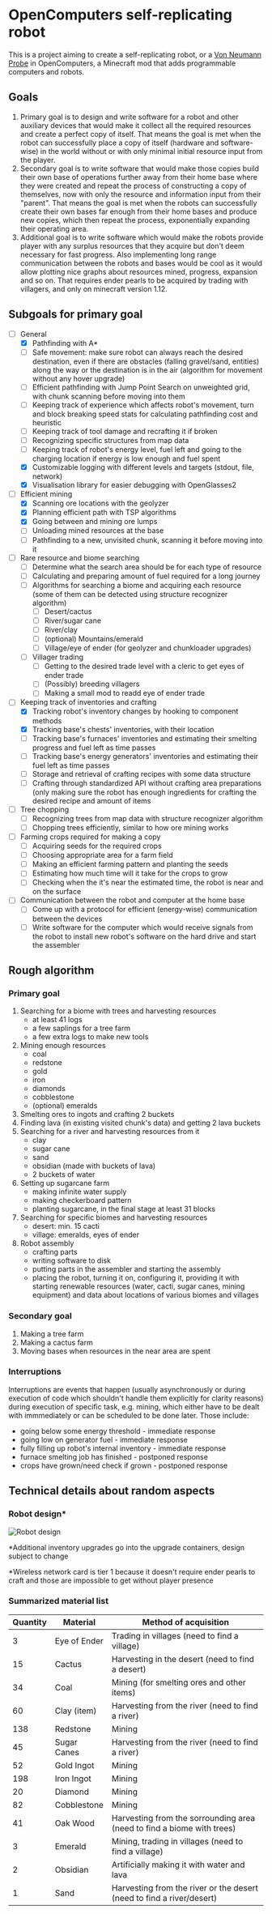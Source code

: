# OpenComputers self-replicating robot
This is a project aiming to create a self-replicating robot, or a [Von Neumann Probe](https://en.wikipedia.org/wiki/Self-replicating_spacecraft) in OpenComputers, a Minecraft mod that adds programmable computers and robots.

## Goals
1. Primary goal is to design and write software for a robot and other auxiliary devices that would make it collect all the required resources and create a perfect copy of itself. That means the goal is met when the robot can successfully place a copy of itself (hardware and software-wise) in the world without or with only minimal initial resource input from the player.
2. Secondary goal is to write software that would make those copies build their own base of operations further away from their home base where they were created and repeat the process of constructing a copy of themselves, now with only the resource and information input from their "parent". That means the goal is met when the robots can successfully create their own bases far enough from their home bases and produce new copies, which then repeat the process, exponentially expanding their operating area.
3. Additional goal is to write software which would make the robots provide player with any surplus resources that they acquire but don't deem necessary for fast progress. Also implementing long range communication between the robots and bases would be cool as it would allow plotting nice graphs about resources mined, progress, expansion and so on. That requires ender pearls to be acquired by trading with villagers, and only on minecraft version 1.12.

## Subgoals for primary goal
- [ ] General
  - [x] Pathfinding with A*
  - [ ] Safe movement: make sure robot can always reach the desired destination, even if there are obstacles (falling gravel/sand, entities) along the way or the destination is in the air (algorithm for movement without any hover upgrade)
  - [ ] Efficient pathfinding with Jump Point Search on unweighted grid, with chunk scanning before moving into them
  - [ ] Keeping track of experience which affects robot's movement, turn and block breaking speed stats for calculating pathfinding cost and heuristic
  - [ ] Keeping track of tool damage and recrafting it if broken
  - [ ] Recognizing specific structures from map data
  - [ ] Keeping track of robot's energy level, fuel left and going to the charging location if energy is low enough and fuel spent
  - [x] Customizable logging with different levels and targets (stdout, file, network)
  - [x] Visualisation library for easier debugging with OpenGlasses2
- [ ] Efficient mining
  - [x] Scanning ore locations with the geolyzer
  - [x] Planning efficient path with TSP algorithms
  - [x] Going between and mining ore lumps
  - [ ] Unloading mined resources at the base
  - [ ] Pathfinding to a new, unvisited chunk, scanning it before moving into it
- [ ] Rare resource and biome searching
  - [ ] Determine what the search area should be for each type of resource
  - [ ] Calculating and preparing amount of fuel required for a long journey
  - [ ] Algorithms for searching a biome and acquiring each resource (some of them can be detected using structure recognizer algorithm)
    - [ ] Desert/cactus
    - [ ] River/sugar cane
    - [ ] River/clay
    - [ ] (optional) Mountains/emerald
    - [ ] Village/eye of ender (for geolyzer and chunkloader upgrades)
  - [ ] Villager trading
    - [ ] Getting to the desired trade level with a cleric to get eyes of ender trade
    - [ ] (Possibly) breeding villagers
    - [ ] Making a small mod to readd eye of ender trade
- [ ] Keeping track of inventories and crafting
  - [x] Tracking robot's inventory changes by hooking to component methods
  - [x] Tracking base's chests' inventories, with their location
  - [ ] Tracking base's furnaces' inventories and estimating their smelting progress and fuel left as time passes
  - [ ] Tracking base's energy generators' inventories and estimating their fuel left as time passes
  - [ ] Storage and retrieval of crafting recipes with some data structure
  - [ ] Crafting through standardized API without crafting area preparations (only making sure the robot has enough ingredients for crafting the desired recipe and amount of items
- [ ] Tree chopping
  - [ ] Recognizing trees from map data with structure recognizer algorithm
  - [ ] Chopping trees efficiently, similar to how ore mining works
- [ ] Farming crops required for making a copy
  - [ ] Acquiring seeds for the required crops
  - [ ] Choosing appropriate area for a farm field
  - [ ] Making an efficient farming pattern and planting the seeds
  - [ ] Estimating how much time will it take for the crops to grow
  - [ ] Checking when the it's near the estimated time, the robot is near and on the surface
- [ ] Communication between the robot and computer at the home base
  - [ ] Come up with a protocol for efficient (energy-wise) communication between the devices
  - [ ] Write software for the computer which would receive signals from the robot to install new robot's software on the hard drive and start the assembler

## Rough algorithm
### Primary goal
1. Searching for a biome with trees and harvesting resources
    - at least 41 logs
    - a few saplings for a tree farm
    - a few extra logs to make new tools
2. Mining enough resources
    - coal
    - redstone
    - gold
    - iron
    - diamonds
    - cobblestone
    - (optional) emeralds
3. Smelting ores to ingots and crafting 2 buckets
4. Finding lava (in existing visited chunk's data) and getting 2 lava buckets
5. Searching for a river and harvesting resources from it
    - clay
    - sugar cane
    - sand
    - obsidian (made with buckets of lava)
    - 2 buckets of water
6. Setting up sugarcane farm
    - making infinite water supply
    - making checkerboard pattern
    - planting sugarcane, in the final stage at least 31 blocks
7. Searching for specific biomes and harvesting resources
    - desert: min. 15 cacti
    - village: emeralds, eyes of ender
8. Robot assembly
    - crafting parts
    - writing software to disk
    - putting parts in the assembler and starting the assembly
    - placing the robot, turning it on, configuring it, providing it with starting renewable resources (water, cacti, sugar canes, mining equipment) and data about locations of various biomes and villages 
### Secondary goal
1. Making a tree farm
2. Making a cactus farm
3. Moving bases when resources in the near area are spent

### Interruptions
Interruptions are events that happen (usually asynchronously or during execution of code which shouldn't handle them explicitly for clarity reasons) during execution of specific task, e.g. mining, which either have to be dealt with immmediately or can be scheduled to be done later. Those include:
- going below some energy threshold - immediate response
- going low on generator fuel - immediate response
- fully filling up robot's internal inventory - immediate response
- furnace smelting job has finished - postponed response
- crops have grown/need check if grown - postponed response

## Technical details about random aspects
### Robot design\*
![Robot design](https://github.com/Kristopher38/OC-Von-Neumann-probe/blob/master/docs/robot.png?raw=true)

\*Additional inventory upgrades go into the upgrade containers, design subject to change

\*Wireless network card is tier 1 because it doesn't require ender pearls to craft and those are impossible to get without player presence

### Summarized material list
Quantity | Material | Method of acquisition
-------- | -------- | ---------------------
3 | Eye of Ender | Trading in villages (need to find a village)
15 | Cactus | Harvesting in the desert (need to find a desert)
34 | Coal | Mining (for smelting ores and other items)
60 | Clay (item) | Harvesting from the river (need to find a river)
138 | Redstone | Mining
45 | Sugar Canes | Harvesting from the river (need to find a river)
52 | Gold Ingot | Mining
198 | Iron Ingot | Mining
20 | Diamond | Mining
82 | Cobblestone | Mining
41 | Oak Wood | Harvesting from the sorrounding area (need to find a biome with trees)
3 | Emerald | Mining, trading in villages (need to find a village)
2 | Obsidian | Artificially making it with water and lava
1 | Sand | Harvesting from the river or the desert (need to find a river/desert)
